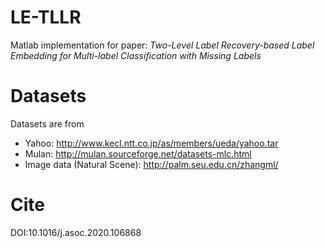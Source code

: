 # LE-TLLR
Matlab implementation for paper: *Two-Level Label Recovery-based Label Embedding for Multi-label Classification with Missing Labels*  

# Datasets
Datasets are from 
* Yahoo: http://www.kecl.ntt.co.jp/as/members/ueda/yahoo.tar
* Mulan: http://mulan.sourceforge.net/datasets-mlc.html
* Image data (Natural Scene): http://palm.seu.edu.cn/zhangml/  

# Cite
DOI:10.1016/j.asoc.2020.106868
